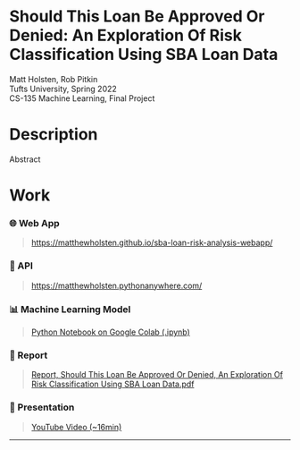 # Should This Loan Be Approved Or Denied: An Exploration Of Risk Classification Using SBA Loan Data

Matt Holsten, Rob Pitkin\
Tufts University, Spring 2022\
CS-135 Machine Learning, Final Project



# Description
Abstract

# Work

### 🌐 Web App
> https://matthewholsten.github.io/sba-loan-risk-analysis-webapp/

### 🤖 API
> https://matthewholsten.pythonanywhere.com/

### 📊 Machine Learning Model
> [Python Notebook on Google Colab (.ipynb)](https://colab.research.google.com/drive/1HVOS9IFwqiPWZ4yIHXls7a4HiP-RmNCM?usp=sharing)

### 📒 Report
> [Report, Should This Loan Be Approved Or Denied, An Exploration Of Risk Classification Using SBA Loan Data.pdf](https://github.com/MatthewHolsten/sba-loan-risk-analysis/blob/a6212e0732338dc7ec98d1d3f250f6a7ce52fd19/Report,%20Should%20This%20Loan%20Be%20Approved%20Or%20Denied,%20An%20Exploration%20Of%20Risk%20Classification%20Using%20SBA%20Loan%20Data.pdf)

### 🎥 Presentation
> [YouTube Video (~16min)](https://youtu.be/1bDq9xMnCdc)

---
